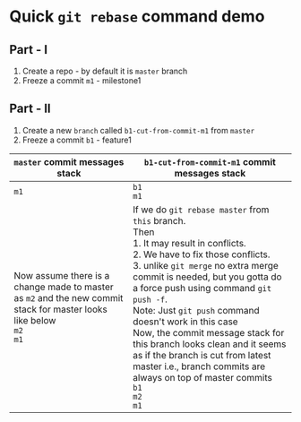 # Quick `git rebase` command demo

Part - I
---
1. Create a repo - by default it is `master` branch
2. Freeze a commit `m1` - milestone1

Part - II
---
1. Create a new `branch` called `b1-cut-from-commit-m1` from `master`
2. Freeze a commit `b1` - feature1 


|`master` commit messages stack | `b1-cut-from-commit-m1` commit messages stack|
|---|---|
|`m1`| `b1` <br> `m1`|
|Now assume there is a change made to master as `m2` and the new commit stack for master looks like below  <br> `m2` <br> `m1` | If we do `git rebase master` from `this` branch. <br> Then <br> 1. It may result in conflicts. <br> 2. We have to fix those conflicts. <br> 3. unlike `git merge` no extra merge commit is needed, but you gotta do a force push using command `git push -f`. <br>Note: Just `git push` command doesn't work in this case <br> Now, the commit message stack for this branch looks clean and it seems as if the branch is cut from latest master i.e., branch commits are always on top of master commits<br> `b1` <br>`m2` <br> `m1`|


